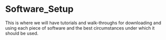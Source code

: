 # Software_Setup
This is where we will have tutorials and walk-throughs for downloading and using each piece of software and the best circumstances under which it should be used. 
